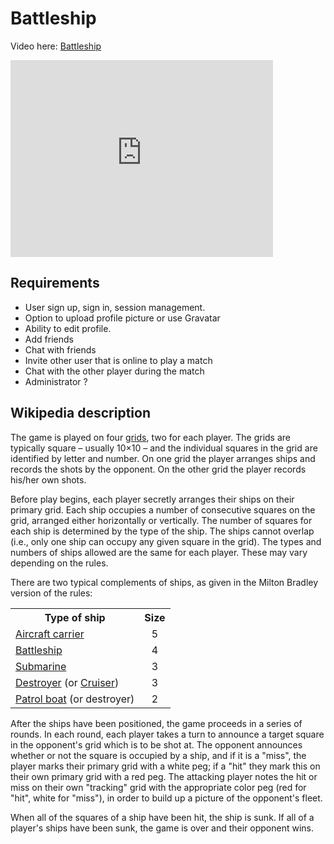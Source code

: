 


<h1>Battleship</h1>
<p>Video here: <a href="https://youtu.be/D27EePhuF_Y">Battleship</a></p>
<iframe width="420" height="315" src="https://www.youtube.com/embed/D27EePhuF_Y" frameborder="0" allowfullscreen></iframe>
<h2><span class="mw-headline" id="Description">Requirements</span></h2>
<ul>
    <li>User sign up, sign in, session management.</li>
    <li>Option to upload profile picture or use Gravatar</li>
    <li>Ability to edit profile.</li>
    <li>Add friends</li>
    <li>Chat with friends</li>
    <li>Invite other user that is online to play a match</li>
    <li>Chat with the other player during the match</li>
    <li>Administrator ?</li>
</ul>

<h2><span class="mw-headline" id="Description">Wikipedia description</span></h2>

<p>The game is played on four <a href="https://en.wikipedia.org/wiki/Grid_(spatial_index)" title="Grid (spatial index)">grids</a>, two for each player. The grids are typically square – usually 10×10 – and the individual squares in the grid are identified by letter and number. On
    one grid the player arranges ships and records the shots by the opponent. On the other grid the player records his/her own shots.</p>
<p>Before play begins, each player secretly arranges their ships on their primary grid. Each ship occupies a number of consecutive squares on the grid, arranged either horizontally or vertically. The number of squares for each ship is determined by the type
    of the ship. The ships cannot overlap (i.e., only one ship can occupy any given square in the grid). The types and numbers of ships allowed are the same for each player. These may vary depending on the rules.</p>
<p>There are two typical complements of ships, as given in the Milton Bradley version of the rules:</p>
<table class="wikitable">
    <tr>
        <th>Type of ship</th>
        <th>Size</th>
    </tr>
    <tr>
        <td><a href="https://en.wikipedia.org/wiki/Aircraft_carrier" title="Aircraft carrier">Aircraft carrier</a></td>
        <td style="text-align:center;">5</td>
    </tr>
    <tr>
        <td><a href="https://en.wikipedia.org/wiki/Battleship" title="Battleship">Battleship</a></td>
        <td style="text-align:center;">4</td>
    </tr>
    <tr>
        <td><a href="https://en.wikipedia.org/wiki/Submarine" title="Submarine">Submarine</a></td>
        <td style="text-align:center;">3</td>
    </tr>
    <tr>
        <td><a href="https://en.wikipedia.org/wiki/Destroyer" title="Destroyer">Destroyer</a> (or <a href="https://en.wikipedia.org/wiki/Cruiser" title="Cruiser">Cruiser</a>)</td>
        <td style="text-align:center;">3</td>
    </tr>
    <tr>
        <td><a href="https://en.wikipedia.org/wiki/Patrol_boat" title="Patrol boat">Patrol boat</a> (or destroyer)</td>
        <td style="text-align:center;">2</td>
    </tr>
</table>
<p>After the ships have been positioned, the game proceeds in a series of rounds. In each round, each player takes a turn to announce a target square in the opponent's grid which is to be shot at. The opponent announces whether or not the square is occupied
    by a ship, and if it is a "miss", the player marks their primary grid with a white peg; if a "hit" they mark this on their own primary grid with a red peg. The attacking player notes the hit or miss on their own "tracking" grid with the appropriate
    color peg (red for "hit", white for "miss"), in order to build up a picture of the opponent's fleet.</p>
<p>When all of the squares of a ship have been hit, the ship is sunk. If all of a player's ships have been sunk, the game is over and their opponent wins.</p>




